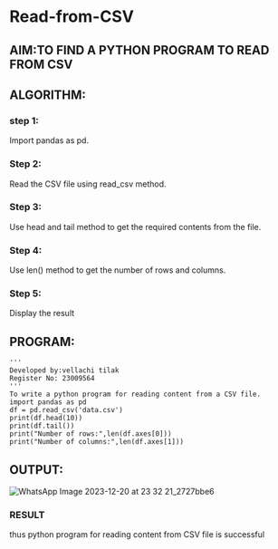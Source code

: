 # Read-from-CSV

## AIM:TO FIND A PYTHON PROGRAM TO READ FROM CSV

## ALGORITHM:
### step 1:
Import pandas as pd.
### Step 2:
Read the CSV file using read_csv method.
### Step 3:
Use head and tail method to get the required contents from the file.
### Step 4: 
Use len() method to get the number of rows and columns.
### Step 5:
Display the result

## PROGRAM:
```
'''
Developed by:vellachi tilak
Register No: 23009564
'''
To write a python program for reading content from a CSV file.
import pandas as pd
df = pd.read_csv('data.csv')
print(df.head(10))
print(df.tail())
print("Number of rows:",len(df.axes[0]))
print("Number of columns:",len(df.axes[1]))
```
## OUTPUT:
![WhatsApp Image 2023-12-20 at 23 32 21_2727bbe6](https://github.com/Thilak45/Read-from-CSV/assets/138849161/6c470799-249f-45b2-9e7c-af27e710612c)

### RESULT
thus python program for reading content from CSV file is successful
